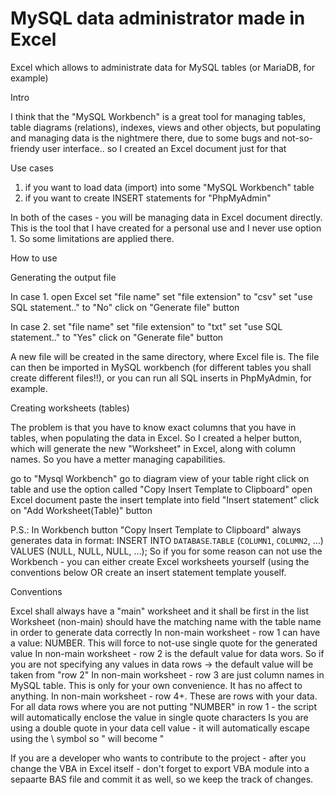 # MySQL data administrator made in Excel
Excel which allows to administrate data for MySQL tables (or MariaDB, for example)

Intro

I think that the "MySQL Workbench" is a great tool for managing tables, table diagrams (relations), indexes, views and other objects, but populating and managing data is the nightmere there, due to some bugs and not-so-friendy user interface.. so I created an Excel document just for that

Use cases

1. if you want to load data (import) into some "MySQL Workbench" table
2. if you want to create INSERT statements for "PhpMyAdmin"

In both of the cases - you will be managing data in Excel document directly.
This is the tool that I have created for a personal use and I never use option 1. So some limitations are applied there. 

How to use

Generating the output file

In case 1.
open Excel
set "file name"
set "file extension" to "csv"
set "use SQL statement.." to "No"
click on "Generate file" button

In case 2.
set "file name"
set "file extension" to "txt"
set "use SQL statement.." to "Yes"
click on "Generate file" button

A new file will be created in the same directory, where Excel file is. The file can then be imported in MySQL workbench (for different tables you shall create different files!!), or you can run all SQL inserts in PhpMyAdmin, for example.

Creating worksheets (tables)

The problem is that you have to know exact columns that you have in tables, when populating the data in Excel. So I created a helper button, which will generate the new "Worksheet" in Excel, along with column names. So you have a metter managing capabilities.

go to "Mysql Workbench"
go to diagram view of your table
right click on table and use the option called "Copy Insert Template to Clipboard"
open Excel document
paste the insert template into field "Insert statement"
click on "Add Worksheet(Table)" button

P.S.: In Workbench button "Copy Insert Template to Clipboard" always generates data in format:
INSERT INTO `DATABASE`.`TABLE` (`COLUMN1`, `COLUMN2`, ...) VALUES (NULL, NULL, NULL, ...);
So if you for some reason can not use the Workbench - you can either create Excel worksheets yourself (using the conventions below OR create an insert statement template youself.

Conventions

Excel shall always have a "main" worksheet and it shall be first in the list
Worksheet (non-main) should have the matching name with the table name in order to generate data correctly
In non-main worksheet - row 1 can have a value: NUMBER. This will force to not-use single quote for the generated value
In non-main worksheet - row 2 is the default value for data wors. So if you are not specifying any values in data rows -> the default value will be taken from "row 2"
In non-main worksheet - row 3 are just column names in MySQL table. This is only for your own convenience. It has no affect to anything.
In non-main worksheet - row 4+. These are rows with your data.
For all data rows where you are not putting "NUMBER" in row 1 - the script will automatically enclose the value in single quote characters
Is you are using a double quote in your data cell value - it will automatically escape using the \ symbol so " will become \"


If you are a developer who wants to contribute to the project - after you change the VBA in Excel itself - don't forget to export VBA module into a sepaarte BAS file and commit it as well, so we keep the track of changes.




